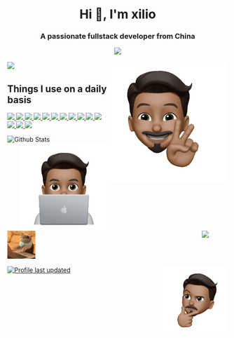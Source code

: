 <h1 align="center">Hi 👋, I'm xilio</h1>
<h3 align="center">A passionate fullstack developer from China</h3>

<p align="center">
<a href="https://github.com/xilio-dev/readme-components">
<img  src="https://readme-components.vercel.app/api?component=text&text=IM%20XILIO&fill=linear-gradient%28to%20top%2C%20%23a18cd1%200%25%2C%20%23fbc2eb%20100%25%29%3B">
</a>

 <a href="https://github.com/xilio-dev"><img src="https://github.com/xilio-dev/xilio-dev/raw/main/hand_v.png" align="right" height="275" /></a>

</p>  

<p align="left">
<a href="https://github.com/xilio-dev/readme-components">
<img  src="https://readme-components.vercel.app/api?component=experience&company=CRED_CLUB&role=Frontend%20Engineer%20&location=China&fill=black">
</a>
 
</p>



## Things I use on a daily basis

<p align="left">  
<a href="https://github.com/xilio-dev/readme-components">
 <img  src="https://readme-components.vercel.app/api?component=logo&fill=black&logo=java&animation=spin&svgfill=15d8fe">  
 </a>
   <a href="https://github.com/xilio-dev/readme-components">
<img  src="https://readme-components.vercel.app/api?component=logo&fill=black&logo=typescript&svgfill=2d79c7">
</a>
  <a href="https://github.com/xilio-dev/readme-components">
<img  src="https://readme-components.vercel.app/api?component=logo&fill=black&logo=gitlab&svgfill=8ed5fa">
</a>
 <a href="https://github.com/xilio-dev/readme-components">
 <img  src="https://readme-components.vercel.app/api?component=logo&fill=black&logo=node.js&svgfill=659b60">
</a>
<a href="https://github.com/xilio-dev/readme-components">
<img  src="https://readme-components.vercel.app/api?component=logo&fill=black&logo=linux&svgfill=df5c43">  
</a>
<a href="https://github.com/xilio-dev/readme-components">
<img  src="https://readme-components.vercel.app/api?component=logo&fill=black&logo=go&svgfill=cd6799">
</a>
  <a href="https://github.com/xilio-dev/readme-components">
<img  src="https://readme-components.vercel.app/api?component=logo&fill=black&logo=html5&svgfill=f06629">
</a> 
<a href="https://github.com/xilio-dev/readme-components">
<img  src="https://readme-components.vercel.app/api?component=logo&fill=black&logo=javascript&svgfill=f6df1c">
</a>
<a href="https://github.com/xilio-dev/readme-components">
<img  src="https://readme-components.vercel.app/api?component=logo&fill=black&logo=redis&svgfill=028dd1">
</a>
<a href="https://github.com/xilio-dev/readme-components">
<img  src="https://readme-components.vercel.app/api?component=logo&fill=black&logo=mysql">
</a>
<a href="https://github.com/xilio-dev/readme-components">
<img  src="https://readme-components.vercel.app/api?component=logo&fill=black&logo=shell">
</a>
<a href="https://github.com/xilio-dev/readme-components">
<img  src="https://readme-components.vercel.app/api?component=logo&fill=black&logo=git">
</a>
<a href="https://github.com/xilio-dev/readme-components">
<img  src="https://readme-components.vercel.app/api?component=logo&fill=black&logo=docker">
</a>
<a href="https://github.com/xilio-dev/readme-components">
<img  src="https://readme-components.vercel.app/api?component=logo&fill=black&logo=elasticsearch">
</a>
</p>

![Github Stats](https://github-readme-stats.vercel.app/api?username=xilio-dev&count_private=true&show_icons=true&include_all_commits=true)
 <a href="https://github.com/xilio-dev"><img src="https://github.com/xilio-dev/xilio-dev/raw/main/laptop.png" align="right" height="200" /></a>


![](cat-typing.gif)
<img src="party-furby.gif" align="right" width="60">

 [![Profile last updated](https://img.shields.io/github/last-commit/xilio-dev/xilio-dev/main?label=Last%20updated&style=flat)](https://github.com/xilio-dev/xilio-dev/commits)
<a href="https://github.com/xilio-dev"><img src="https://github.com/xilio-dev/xilio-dev/raw/main/think.png" align="right" height="150" /></a>
 
